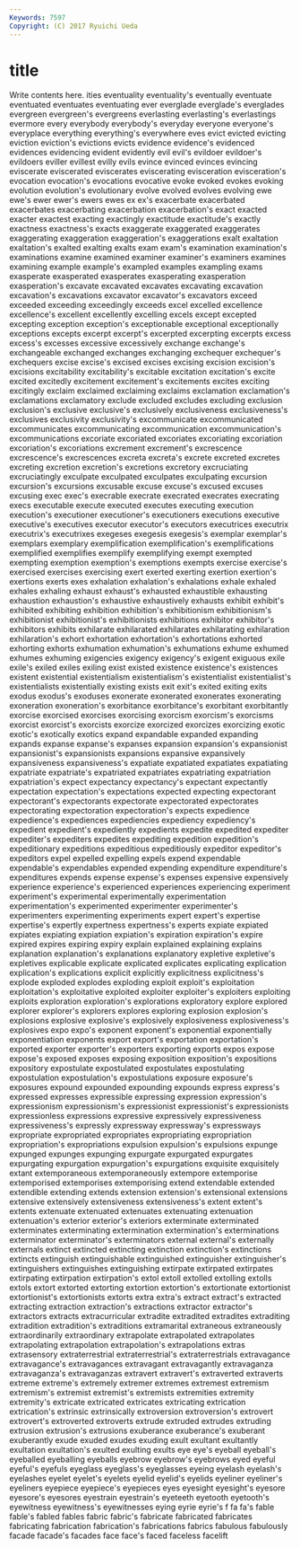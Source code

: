 ```yaml
---
Keywords: 7597 
Copyright: (C) 2017 Ryuichi Ueda
---
```


# title

Write contents here.
ities eventuality eventuality's eventually eventuate eventuated eventuates eventuating ever
everglade everglade's everglades evergreen evergreen's evergreens everlasting everlasting's everlastings evermore
every everybody everybody's everyday everyone everyone's everyplace everything everything's everywhere
eves evict evicted evicting eviction eviction's evictions evicts evidence evidence's
evidenced evidences evidencing evident evidently evil evil's evildoer evildoer's evildoers
eviller evillest evilly evils evince evinced evinces evincing eviscerate eviscerated
eviscerates eviscerating evisceration evisceration's evocation evocation's evocations evocative evoke evoked
evokes evoking evolution evolution's evolutionary evolve evolved evolves evolving ewe
ewe's ewer ewer's ewers ewes ex ex's exacerbate exacerbated exacerbates
exacerbating exacerbation exacerbation's exact exacted exacter exactest exacting exactingly exactitude
exactitude's exactly exactness exactness's exacts exaggerate exaggerated exaggerates exaggerating exaggeration
exaggeration's exaggerations exalt exaltation exaltation's exalted exalting exalts exam exam's
examination examination's examinations examine examined examiner examiner's examiners examines examining
example example's exampled examples exampling exams exasperate exasperated exasperates exasperating
exasperation exasperation's excavate excavated excavates excavating excavation excavation's excavations excavator
excavator's excavators exceed exceeded exceeding exceedingly exceeds excel excelled excellence
excellence's excellent excellently excelling excels except excepted excepting exception exception's
exceptionable exceptional exceptionally exceptions excepts excerpt excerpt's excerpted excerpting excerpts
excess excess's excesses excessive excessively exchange exchange's exchangeable exchanged exchanges
exchanging exchequer exchequer's exchequers excise excise's excised excises excising excision
excision's excisions excitability excitability's excitable excitation excitation's excite excited excitedly
excitement excitement's excitements excites exciting excitingly exclaim exclaimed exclaiming exclaims
exclamation exclamation's exclamations exclamatory exclude excluded excludes excluding exclusion exclusion's
exclusive exclusive's exclusively exclusiveness exclusiveness's exclusives exclusivity exclusivity's excommunicate excommunicated
excommunicates excommunicating excommunication excommunication's excommunications excoriate excoriated excoriates excoriating excoriation
excoriation's excoriations excrement excrement's excrescence excrescence's excrescences excreta excreta's excrete
excreted excretes excreting excretion excretion's excretions excretory excruciating excruciatingly exculpate
exculpated exculpates exculpating excursion excursion's excursions excusable excuse excuse's excused
excuses excusing exec exec's execrable execrate execrated execrates execrating execs
executable execute executed executes executing execution execution's executioner executioner's executioners
executions executive executive's executives executor executor's executors executrices executrix executrix's
executrixes exegeses exegesis exegesis's exemplar exemplar's exemplars exemplary exemplification exemplification's
exemplifications exemplified exemplifies exemplify exemplifying exempt exempted exempting exemption exemption's
exemptions exempts exercise exercise's exercised exercises exercising exert exerted exerting
exertion exertion's exertions exerts exes exhalation exhalation's exhalations exhale exhaled
exhales exhaling exhaust exhaust's exhausted exhaustible exhausting exhaustion exhaustion's exhaustive
exhaustively exhausts exhibit exhibit's exhibited exhibiting exhibition exhibition's exhibitionism exhibitionism's
exhibitionist exhibitionist's exhibitionists exhibitions exhibitor exhibitor's exhibitors exhibits exhilarate exhilarated
exhilarates exhilarating exhilaration exhilaration's exhort exhortation exhortation's exhortations exhorted exhorting
exhorts exhumation exhumation's exhumations exhume exhumed exhumes exhuming exigencies exigency
exigency's exigent exiguous exile exile's exiled exiles exiling exist existed
existence existence's existences existent existential existentialism existentialism's existentialist existentialist's existentialists
existentially existing exists exit exit's exited exiting exits exodus exodus's
exoduses exonerate exonerated exonerates exonerating exoneration exoneration's exorbitance exorbitance's exorbitant
exorbitantly exorcise exorcised exorcises exorcising exorcism exorcism's exorcisms exorcist exorcist's
exorcists exorcize exorcized exorcizes exorcizing exotic exotic's exotically exotics expand
expandable expanded expanding expands expanse expanse's expanses expansion expansion's expansionist
expansionist's expansionists expansions expansive expansively expansiveness expansiveness's expatiate expatiated expatiates
expatiating expatriate expatriate's expatriated expatriates expatriating expatriation expatriation's expect expectancy
expectancy's expectant expectantly expectation expectation's expectations expected expecting expectorant expectorant's
expectorants expectorate expectorated expectorates expectorating expectoration expectoration's expects expedience expedience's
expediences expediencies expediency expediency's expedient expedient's expediently expedients expedite expedited
expediter expediter's expediters expedites expediting expedition expedition's expeditionary expeditions expeditious
expeditiously expeditor expeditor's expeditors expel expelled expelling expels expend expendable
expendable's expendables expended expending expenditure expenditure's expenditures expends expense expense's
expenses expensive expensively experience experience's experienced experiences experiencing experiment experiment's
experimental experimentally experimentation experimentation's experimented experimenter experimenter's experimenters experimenting experiments
expert expert's expertise expertise's expertly expertness expertness's experts expiate expiated
expiates expiating expiation expiation's expiration expiration's expire expired expires expiring
expiry explain explained explaining explains explanation explanation's explanations explanatory expletive
expletive's expletives explicable explicate explicated explicates explicating explication explication's explications
explicit explicitly explicitness explicitness's explode exploded explodes exploding exploit exploit's
exploitation exploitation's exploitative exploited exploiter exploiter's exploiters exploiting exploits exploration
exploration's explorations exploratory explore explored explorer explorer's explorers explores exploring
explosion explosion's explosions explosive explosive's explosively explosiveness explosiveness's explosives expo
expo's exponent exponent's exponential exponentially exponentiation exponents export export's exportation
exportation's exported exporter exporter's exporters exporting exports expos expose expose's
exposed exposes exposing exposition exposition's expositions expository expostulate expostulated expostulates
expostulating expostulation expostulation's expostulations exposure exposure's exposures expound expounded expounding
expounds express express's expressed expresses expressible expressing expression expression's expressionism
expressionism's expressionist expressionist's expressionists expressionless expressions expressive expressively expressiveness expressiveness's
expressly expressway expressway's expressways expropriate expropriated expropriates expropriating expropriation expropriation's
expropriations expulsion expulsion's expulsions expunge expunged expunges expunging expurgate expurgated
expurgates expurgating expurgation expurgation's expurgations exquisite exquisitely extant extemporaneous extemporaneously
extempore extemporise extemporised extemporises extemporising extend extendable extended extendible extending
extends extension extension's extensional extensions extensive extensively extensiveness extensiveness's extent
extent's extents extenuate extenuated extenuates extenuating extenuation extenuation's exterior exterior's
exteriors exterminate exterminated exterminates exterminating extermination extermination's exterminations exterminator exterminator's
exterminators external external's externally externals extinct extincted extincting extinction extinction's
extinctions extincts extinguish extinguishable extinguished extinguisher extinguisher's extinguishers extinguishes extinguishing
extirpate extirpated extirpates extirpating extirpation extirpation's extol extoll extolled extolling
extolls extols extort extorted extorting extortion extortion's extortionate extortionist extortionist's
extortionists extorts extra extra's extract extract's extracted extracting extraction extraction's
extractions extractor extractor's extractors extracts extracurricular extradite extradited extradites extraditing
extradition extradition's extraditions extramarital extraneous extraneously extraordinarily extraordinary extrapolate extrapolated
extrapolates extrapolating extrapolation extrapolation's extrapolations extras extrasensory extraterrestrial extraterrestrial's extraterrestrials
extravagance extravagance's extravagances extravagant extravagantly extravaganza extravaganza's extravaganzas extravert extravert's
extraverted extraverts extreme extreme's extremely extremer extremes extremest extremism extremism's
extremist extremist's extremists extremities extremity extremity's extricate extricated extricates extricating
extrication extrication's extrinsic extrinsically extroversion extroversion's extrovert extrovert's extroverted extroverts
extrude extruded extrudes extruding extrusion extrusion's extrusions exuberance exuberance's exuberant
exuberantly exude exuded exudes exuding exult exultant exultantly exultation exultation's
exulted exulting exults eye eye's eyeball eyeball's eyeballed eyeballing eyeballs
eyebrow eyebrow's eyebrows eyed eyeful eyeful's eyefuls eyeglass eyeglass's eyeglasses
eyeing eyelash eyelash's eyelashes eyelet eyelet's eyelets eyelid eyelid's eyelids
eyeliner eyeliner's eyeliners eyepiece eyepiece's eyepieces eyes eyesight eyesight's eyesore
eyesore's eyesores eyestrain eyestrain's eyeteeth eyetooth eyetooth's eyewitness eyewitness's eyewitnesses
eying eyrie eyrie's f fa fa's fable fable's fabled fables
fabric fabric's fabricate fabricated fabricates fabricating fabrication fabrication's fabrications fabrics
fabulous fabulously facade facade's facades face face's faced faceless facelift
